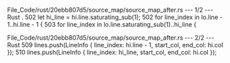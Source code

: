 File_Code/rust/20ebb807d5/source_map/source_map_after.rs --- 1/2 --- Rust
  .                                                                                                                                                          502         let hi_line = hi.line.saturating_sub(1);
502         for line_index in lo.line - 1..hi.line - 1 {                                                                                                     503         for line_index in lo.line.saturating_sub(1)..hi_line {

File_Code/rust/20ebb807d5/source_map/source_map_after.rs --- 2/2 --- Rust
509         lines.push(LineInfo { line_index: hi.line - 1, start_col, end_col: hi.col });                                                                    510         lines.push(LineInfo { line_index: hi_line, start_col, end_col: hi.col });

